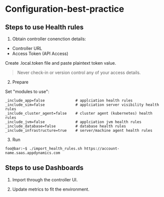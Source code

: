 # Configuration-best-practice

## Steps to use Health rules
1) Obtain controller conenction details:
- Controller URL
- Access Token (API Access)

Create .local.token file and paste plaintext token value. 
> Never check-in or version control any of your access details.

2) Prepare

Set "modules to use":

```console
_include_app=false              # applciation health rules
_include_sim=false              # applciation server visibility health rules
_include_cluster_agent=false    # cluster agent (kubernetes) health rules
_include_jvm=false              # applciation jvm health rules
_include_database=false         # database health rules
_include_infrastructure=true    # server/machine agent health rules
```

3) Run

```console
foo@bar:~$ ./import_health_rules.sh https://account-name.saas.appdynamics.com
```

## Steps to use Dashboards

1) Import through the controller UI.

2) Update metrics to fit the environment.